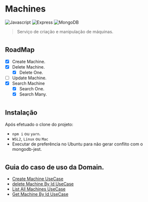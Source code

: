 # Machines

![Javascript](https://img.shields.io/badge/Typescript-blue?style=for-the-badge&logo=typescript&logoColor=white)
![Express](https://img.shields.io/badge/Express.js-404D59?style=for-the-badge)
![MongoDB](https://img.shields.io/badge/MongoDB-4EA94B?style=for-the-badge&logo=mongodb&logoColor=white)

> Serviço de criação e manipulação de máquinas.

#

## RoadMap

- [x] Create Machine.
- [x] Delete Machine.
  - [x] Delete One.
- [ ] Update Machine.
- [x] Search Machine
  - [x] Search One.
  - [x] Search Many.

#

## Instalação

Após efetuado o clone do projeto:

- `npm i` ou `yarn`.
- `WSL2`, `Linux` ou `Mac`
- Executar de preferência no Ubuntu para não gerar conflito com o mongodb-jest.

#

## Guia do caso de uso da Domain.

- [Create Machine UseCase](doc/machines/create-machine-usecase.md)
- [delete Machine By Id UseCase](doc/machines/delete-machine-by-id-usecase.md)
- [List All Machines UseCase](doc/machines/list-all-machines-usecase.md)
- [Get Machine By Id UseCase](doc/machines/get-machine-by-id-usecase.md)

#
